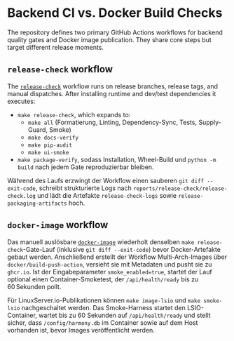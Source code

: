 # Backend CI vs. Docker Build Checks

The repository defines two primary GitHub Actions workflows for backend quality gates and Docker image publication. They share core steps but target different release moments.

## `release-check` workflow

The [`release-check`](../.github/workflows/release-check.yml) workflow runs on release branches, release tags, and manual dispatches. After installing runtime and dev/test dependencies it executes:

- `make release-check`, which expands to:
  - `make all` (Formatierung, Linting, Dependency-Sync, Tests, Supply-Guard, Smoke)
  - `make docs-verify`
  - `make pip-audit`
  - `make ui-smoke`
- `make package-verify`, sodass Installation, Wheel-Build und `python -m build` nach jedem Gate reproduzierbar bleiben.

Während des Laufs erzwingt der Workflow einen sauberen `git diff --exit-code`, schreibt strukturierte Logs nach `reports/release-check/release-check.log` und lädt die Artefakte `release-check-logs` sowie `release-packaging-artifacts` hoch.

## `docker-image` workflow

Das manuell auslösbare [`docker-image`](../.github/workflows/docker-image.yml) wiederholt denselben `make release-check`-Gate-Lauf (inklusive `git diff --exit-code`) bevor Docker-Artefakte gebaut werden. Anschließend erstellt der Workflow Multi-Arch-Images über `docker/build-push-action`, versieht sie mit Metadaten und pusht sie zu `ghcr.io`. Ist der Eingabeparameter `smoke_enabled=true`, startet der Lauf optional einen Container-Smoketest, der `/api/health/ready` bis zu 60 Sekunden pollt.

Für LinuxServer.io-Publikationen können `make image-lsio` und `make smoke-lsio` nachgeschaltet werden. Das Smoke-Harness startet den LSIO-Container, wartet bis zu 60 Sekunden auf `/api/health/ready` und stellt sicher, dass `/config/harmony.db` im Container sowie auf dem Host vorhanden ist, bevor Images veröffentlicht werden.

